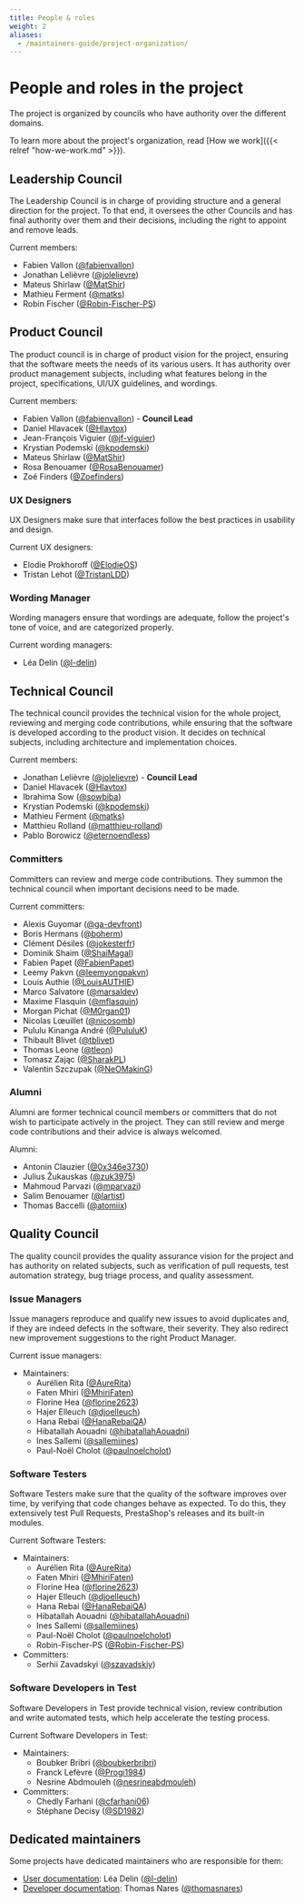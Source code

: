 ```yaml
---
title: People & roles
weight: 2
aliases:
  - /maintainers-guide/project-organization/
---
```


# People and roles in the project

The project is organized by councils who have authority over the different domains.

To learn more about the project's organization, read [How we work]({{< relref "how-we-work.md" >}}).

## Leadership Council

The Leadership Council is in charge of providing structure and a general direction for the project. To that end, it oversees the other Councils and has final authority over them and their decisions, including the right to appoint and remove leads.

Current members:

- Fabien Vallon ([@fabienvallon](https://github.com/fabienvallon))
- Jonathan Lelièvre ([@jolelievre](https://github.com/jolelievre))
- Mateus Shirlaw ([@MatShir](https://github.com/MatShir))
- Mathieu Ferment ([@matks](https://github.com/matks))
- Robin Fischer ([@Robin-Fischer-PS](https://github.com/Robin-Fischer-PS))

## Product Council

The product council is in charge of product vision for the project, ensuring that the software meets the needs of its various users. It has authority over product management subjects, including what features belong in the project, specifications, UI/UX guidelines, and wordings.

Current members:

- Fabien Vallon ([@fabienvallon](https://github.com/fabienvallon)) - **Council Lead**
- Daniel Hlavacek ([@Hlavtox](https://github.com/Hlavtox))
- Jean-François Viguier ([@jf-viguier](https://github.com/jf-viguier))
- Krystian Podemski ([@kpodemski](https://github.com/kpodemski))
- Mateus Shirlaw ([@MatShir](https://github.com/MatShir))
- Rosa Benouamer ([@RosaBenouamer](https://github.com/RosaBenouamer))
- Zoé Finders ([@Zoefinders](https://github.com/Zoefinders))

### UX Designers

UX Designers make sure that interfaces follow the best practices in usability and design.

Current UX designers:

- Elodie Prokhoroff ([@ElodieOS](https://github.com/ElodieOS))
- Tristan Lehot ([@TristanLDD](https://github.com/TristanLDD))

### Wording Manager

Wording managers ensure that wordings are adequate, follow the project's tone of voice, and are categorized properly.

Current wording managers:

- Léa Delin ([@l-delin](https://github.com/l-delin))

## Technical Council

The technical council provides the technical vision for the whole project, reviewing and merging code contributions, while ensuring that the software is developed according to the product vision. It decides on technical subjects, including architecture and implementation choices.

Current members:

- Jonathan Lelièvre ([@jolelievre](https://github.com/jolelievre)) - **Council Lead**
- Daniel Hlavacek ([@Hlavtox](https://github.com/Hlavtox))
- Ibrahima Sow ([@sowbiba](https://github.com/sowbiba))
- Krystian Podemski ([@kpodemski](https://github.com/kpodemski))
- Mathieu Ferment ([@matks](https://github.com/matks))
- Matthieu Rolland ([@matthieu-rolland](https://github.com/matthieu-rolland))
- Pablo Borowicz ([@eternoendless](https://github.com/eternoendless))

### Committers

Committers can review and merge code contributions. They summon the technical council when important decisions need to be made.

Current committers:

- Alexis Guyomar ([@ga-devfront](https://github.com/ga-devfront))
- Boris Hermans ([@boherm](https://github.com/boherm))
- Clément Désiles ([@jokesterfr](https://github.com/jokesterfr))
- Dominik Shaim ([@ShaiMagal](https://github.com/ShaiMagal))
- Fabien Papet ([@FabienPapet](https://github.com/FabienPapet))
- Leemy Pakvn ([@leemyongpakvn](https://github.com/leemyongpakvn))
- Louis Authie ([@LouisAUTHIE](https://github.com/LouisAUTHIE))
- Marco Salvatore ([@marsaldev](https://github.com/marsaldev))
- Maxime Flasquin ([@mflasquin](https://github.com/mflasquin))
- Morgan Pichat ([@M0rgan01](https://github.com/M0rgan01))
- Nicolas Lœuillet ([@nicosomb](https://github.com/nicosomb))
- Pululu Kinanga André ([@PululuK](https://github.com/PululuK))
- Thibault Blivet ([@tblivet](https://github.com/tblivet))
- Thomas Leone ([@tleon](https://github.com/tleon))
- Tomasz Zając ([@SharakPL](https://github.com/SharakPL))
- Valentin Szczupak ([@NeOMakinG](https://github.com/NeOMakinG))

### Alumni

Alumni are former technical council members or committers that do not wish to participate actively in the project. They can still review and merge code contributions and their advice is always welcomed.

Alumni:

- Antonin Clauzier ([@0x346e3730](https://github.com/0x346e3730))
- Julius Žukauskas ([@zuk3975](https://github.com/zuk3975))
- Mahmoud Parvazi ([@mparvazi](https://github.com/mparvazi))
- Salim Benouamer ([@lartist](https://github.com/lartist))
- Thomas Baccelli ([@atomiix](https://github.com/atomiix))

## Quality Council

The quality council provides the quality assurance vision for the project and has authority on related subjects, such as verification of pull requests, test automation strategy, bug triage process, and quality assessment.

### Issue Managers

Issue managers reproduce and qualify new issues to avoid duplicates and, if they are indeed defects in the software, their severity. They also redirect new improvement suggestions to the right Product Manager.

Current issue managers:

* Maintainers:
  - Aurélien Rita ([@AureRita](https://github.com/AureRita))
  - Faten Mhiri ([@MhiriFaten](https://github.com/MhiriFaten))
  - Florine Hea ([@florine2623](https://github.com/florine2623))
  - Hajer Elleuch ([@djoelleuch](https://github.com/djoelleuch))
  - Hana Rebai ([@HanaRebaiQA](https://github.com/HanaRebaiQA))
  - Hibatallah Aouadni ([@hibatallahAouadni](https://github.com/hibatallahAouadni))
  - Ines Sallemi ([@sallemiines](https://github.com/sallemiines))
  - Paul-Noël Cholot ([@paulnoelcholot](https://github.com/paulnoelcholot))

### Software Testers

Software Testers make sure that the quality of the software improves over time, by verifying that code changes behave as expected. To do this, they extensively test Pull Requests, PrestaShop's releases and its built-in modules.

Current Software Testers:

* Maintainers:
  - Aurélien Rita ([@AureRita](https://github.com/AureRita))
  - Faten Mhiri ([@MhiriFaten](https://github.com/MhiriFaten))
  - Florine Hea ([@florine2623](https://github.com/florine2623))
  - Hajer Elleuch ([@djoelleuch](https://github.com/djoelleuch))
  - Hana Rebai ([@HanaRebaiQA](https://github.com/HanaRebaiQA))
  - Hibatallah Aouadni ([@hibatallahAouadni](https://github.com/hibatallahAouadni))
  - Ines Sallemi ([@sallemiines](https://github.com/sallemiines))
  - Paul-Noël Cholot ([@paulnoelcholot](https://github.com/paulnoelcholot))
  - Robin-Fischer-PS ([@Robin-Fischer-PS](https://github.com/Robin-Fischer-PS))
* Committers: 
  - Serhii Zavadskyi ([@szavadskiy](https://github.com/szavadskiy))

### Software Developers in Test

Software Developers in Test provide technical vision, review contribution and write automated tests, which help accelerate the testing process.

Current Software Developers in Test:

* Maintainers:
  - Boubker Bribri ([@boubkerbribri](https://github.com/boubkerbribri))
  - Franck Lefèvre ([@Progi1984](https://github.com/Progi1984))
  - Nesrine Abdmouleh ([@nesrineabdmouleh](https://github.com/nesrineabdmouleh))
* Committers: 
  - Chedly Farhani ([@cfarhani06](https://github.com/cfarhani06))
  - Stéphane Decisy ([@SD1982](https://github.com/SD1982))

## Dedicated maintainers

Some projects have dedicated maintainers who are responsible for them:

* [User documentation](https://docs.prestashop-project.org/): Léa Delin ([@l-delin](https://github.com/l-delin))
* [Developer documentation](https://devdocs.prestashop-project.org/): Thomas Nares ([@thomasnares](https://github.com/thomasnares))
